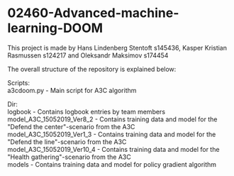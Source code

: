 # 02460-Advanced-machine-learning-DOOM

This project is made by Hans Lindenberg Stentoft s145436, Kasper Kristian Rasmussen s124217 and Oleksandr Maksimov s174454

The overall structure of the repository is explained below: <br />

Scripts: <br />
a3cdoom.py - Main script for A3C algorithm <br />

Dir: <br />
logbook - Contains logbook entries by team members <br />
model_A3C_15052019_Ver8_2 - Contains training data and model for the "Defend the center"-scenario from the A3C <br />
model_A3C_15052019_Ver1_3 - Contains training data and model for the "Defend the line"-scenario from the A3C <br />
model_A3C_15052019_Ver10_4 - Contains training data and model for the "Health gathering"-scenario from the A3C <br />
models - Contains training data and model for policy gradient algorithm <br />
